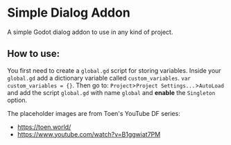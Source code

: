 # Simple Dialog Addon
A simple Godot dialog addon to use in any kind of project. 

## How to use:
You first need to create a `global.gd` script for storing variables. 
Inside your `global.gd` add a dictionary variable called `custom_variables`.
`var custom_variables = {}`.
Then go to: `Project`>`Project Settings...`>`AutoLoad` and add the script `global.gd` with name `global` and **enable** the `Singleton` option.


The placeholder images are from Toen's YouTube DF series:
 - https://toen.world/
 - https://www.youtube.com/watch?v=B1ggwiat7PM